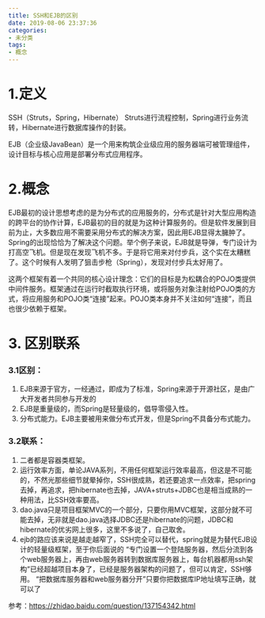 ```yaml
---
title: SSH和EJB的区别
date: 2019-08-06 23:37:36
categories:
- 未分类
tags:
- 概念
---
```


# 1.定义
SSH（Struts，Spring，Hibernate） Struts进行流程控制，Spring进行业务流转，Hibernate进行数据库操作的封装。

EJB（企业级JavaBean）是一个用来构筑企业级应用的服务器端可被管理组件， 设计目标与核心应用是部署分布式应用程序。

# 2.概念
EJB最初的设计思想考虑的是为分布式的应用服务的，分布式是针对大型应用构造的跨平台的协作计算，EJB最初的目的就是为这种计算服务的。但是软件发展到目前为止，大多数应用不需要采用分布式的解决方案，因此用EJB显得太臃肿了。Spring的出现恰恰为了解决这个问题。举个例子来说，EJB就是导弹，专门设计为打高空飞机。但是现在发现飞机不多。于是将它用来对付步兵，这个实在太糟糕了。这个时候有人发明了狙击步枪（Spring），发现对付步兵太好用了。

 这两个框架有着一个共同的核心设计理念：它们的目标是为松耦合的POJO类提供中间件服务。框架通过在运行时截取执行环境，或将服务对象注射给POJO类的方式，将应用服务和POJO类“连接”起来。POJO类本身并不关注如何“连接”，而且也很少依赖于框架。

# 3. 区别联系
### 3.1区别：
1. EJB来源于官方，一经通过，即成为了标准，Spring来源于开源社区，是由广大开发者共同参与开发的
2. EJB是重量级的，而Spring是轻量级的，倡导零侵入性。
3. 分布式能力。EJB主要被用来做分布式开发，但是Spring不具备分布式能力。

### 3.2联系：
1. 二者都是容器类框架。
2. 运行效率方面，单论JAVA系列，不用任何框架运行效率最高，但这是不可能的，不然光那些细节就晕掉你，SSH很成熟，若还要追求一点效率，把spring去掉，再追求，把hibernate也去掉，JAVA+struts+JDBC也是相当成熟的一种用法，比SSH效率要高。
3. dao.java只是项目框架MVC的一个部分，只要你用MVC框架，这部分就不可能去掉，无非就是dao.java选择JDBC还是hibernate的问题，JDBC和hibernate的优劣网上很多，这里不多说了，自己取舍。
4. ejb的路应该来说是越走越窄了，SSH完全可以替代，spring就是为替代EJB设计的轻量级框架，至于你后面说的
“专门设置一个登陆服务器，然后分流到各个web服务器上，再由web服务器转到数据库服务器上，每台机器都用ssh架构”已经超越项目本身了，已经是服务器架构的问题了，但可以肯定，SSH够用。
“把数据库服务器和web服务器分开”只要你把数据库IP地址填写正确，就可以了

参考：https://zhidao.baidu.com/question/137154342.html